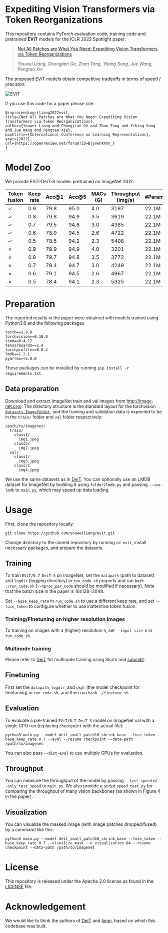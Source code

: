 # Expediting Vision Transformers via Token Reorganizations

This repository contains PyTorch evaluation code, training code and pretrained __EViT__ models for the ICLR 2022 Spotlight paper:
> [Not All Patches are What You Need: Expediting Vision Transformers via Token Reorganizations](https://openreview.net/forum?id=BjyvwnXXVn_)
> 
> _Youwei Liang, Chongjian Ge, Zhan Tong, Yibing Song, Jue Wang, Pengtao Xie_

The proposed EViT models obtain competitive tradeoffs in terms of speed / precision:

![EViT](images/tradeoff.png)

If you use this code for a paper please cite:

```
@inproceedings{liang2022evit,
title={Not All Patches are What You Need: Expediting Vision Transformers via Token Reorganizations},
author={Youwei Liang and Chongjian Ge and Zhan Tong and Yibing Song and Jue Wang and Pengtao Xie},
booktitle={International Conference on Learning Representations},
year={2022},
url={https://openreview.net/forum?id=BjyvwnXXVn_}
}
```

# Model Zoo

We provide EViT-DeiT-S models pretrained on ImageNet 2012.

| Token fusion | Keep rate | Acc@1 | Acc@5 | MACs (G) | Throughput (img/s) | #Params | URL |
| --- | --- | --- | --- | --- | --- | --- | --- |
| &check; | 0.9 | 79.8 | 95.0 | 4.0 | 3197 | 22.1M | [model](https://drive.google.com/file/d/1CmROmlLV-7nyYY-Bhph8_5ut3wFwqvny/view?usp=sharing) |
| &check; | 0.8 | 79.8 | 94.9 | 3.5 | 3619 | 22.1M | [model](https://drive.google.com/file/d/1BTJyIe0zVK3zYXz3BzIlSC4YZCnZu7cJ/view?usp=sharing) |
| &check; | 0.7 | 79.5 | 94.8 | 3.0 | 4385 | 22.1M | [model](https://drive.google.com/file/d/1FfvdEBss9f8gexjqEY8vOSUQe_8qwYuL/view?usp=sharing) |
| &check; | 0.6 | 78.9 | 94.5 | 2.6 | 4722 | 22.1M | [model](https://drive.google.com/file/d/1D1m067jDbyG0g2UjyBMaJ4NTT2Ad8vrv/view?usp=sharing) |
| &check; | 0.5 | 78.5 | 94.2 | 2.3 | 5408 | 22.1M | [model](https://drive.google.com/file/d/1-nyxAlRWjD2icbgj3Y3YWcCmYj9sTgfD/view?usp=sharing) |
| &cross; | 0.9 | 79.9 | 94.9 | 4.0 | 3201 | 22.1M | [model](https://drive.google.com/file/d/1tSaPLged8ED2RTiN5ttSmeTNIw1aNNwV/view?usp=sharing) |
| &cross; | 0.8 | 79.7 | 94.8 | 3.5 | 3772 | 22.1M | [model](https://drive.google.com/file/d/1zdFbHk-gOw_Wiid5_Z8NFcBa1HMI-JF-/view?usp=sharing) |
| &cross; | 0.7 | 79.4 | 94.7 | 3.0 | 4249 | 22.1M | [model](https://drive.google.com/file/d/1VCZGphW34rFWZDXOoF7XO4EJfRLZ-YB8/view?usp=sharing) |
| &cross; | 0.6 | 79.1 | 94.5 | 2.6 | 4967 | 22.1M | [model](https://drive.google.com/file/d/1okYcKryyD6FFPG9v5r40R28SRNfVZ5X0/view?usp=sharing) |
| &cross; | 0.5 | 78.4 | 94.1 | 2.3 | 5325 | 22.1M | [model](https://drive.google.com/file/d/1qsPeLN5ytLO8pM7lUuj5bi6pyMhjiSJO/view?usp=sharing) |


# Preparation
The reported results in the paper were obtained with models trained using Python3.6 and the following packages
```
torch==1.9.0
torchvision==0.10.0
timm==0.4.12
tensorboardX==2.4
torchprofile==0.0.4
lmdb==1.2.1
pyarrow==5.0.0
```
These packages can be installed by running `pip install -r requirements.txt`.

## Data preparation

Download and extract ImageNet train and val images from http://image-net.org/.
The directory structure is the standard layout for the torchvision [`datasets.ImageFolder`](https://pytorch.org/docs/stable/torchvision/datasets.html#imagefolder), and the training and validation data is expected to be in the `train/` folder and `val` folder respectively:

```
/path/to/imagenet/
  train/
    class1/
      img1.jpeg
    class2/
      img2.jpeg
  val/
    class1/
      img3.jpeg
    class/2
      img4.jpeg
```
We use the same datasets as in [DeiT](https://github.com/facebookresearch/deit). You can optionally use an LMDB dataset for ImageNet by building it using `folder2lmdb.py` and passing `--use-lmdb` to `main.py`, which may speed up data loading.

# Usage

First, clone the repository locally:
```
git clone https://github.com/youweiliang/evit.git
```
Change directory to the cloned repository by running `cd evit`, install necessary packages, and prepare the datasets.

## Training
To train `EViT/0.7-DeiT-S` on ImageNet, set the `datapath` (path to dataset) and `logdir` (logging directory) in `run_code.sh` properly and run `bash ./run_code.sh` (`--nproc_per_node` should be modified if necessary). Note that the batch size in the paper is 16x128=2048.

Set `--base_keep_rate` in `run_code.sh` to use a different keep rate, and set `--fuse_token` to configure whether to use inattentive token fusion. 

### Training/Finetuning on higher resolution images
To training on images with a (higher) resolution `h`, set `--input-size h` in `run_code.sh`.

### Multinode training
Please refer to [DeiT](https://github.com/facebookresearch/deit) for multinode training using Slurm and [submitit](https://github.com/facebookincubator/submitit).

## Finetuning
First set the `datapath`, `logdir`, and `ckpt` (the model checkpoint for finetuning) in `run_code.sh`, and then run `bash ./finetune.sh`.

## Evaluation
To evaluate a pre-trained `EViT/0.7-DeiT-S` model on ImageNet val with a single GPU run (replacing `checkpoint` with the actual file):
```
python3 main.py --model deit_small_patch16_shrink_base --fuse_token --base_keep_rate 0.7 --eval --resume checkpoint --data-path /path/to/imagenet
```
You can also pass `--dist-eval` to use multiple GPUs for evaluation. 

## Throughput
You can measure the throughput of the model by passing `--test_speed` or `--only_test_speed` to `main.py`. We also provide a script `speed_test.py` for comparing the throughput of many vision backbones (as shown in Figure 4 in the paper).

## Visualization
You can visualize the masked image (with image patches dropped/fused) by a command like this:
```
python3 main.py --model deit_small_patch16_shrink_base --fuse_token --base_keep_rate 0.7 --visualize_mask --n_visualization 64 --resume checkpoint --data-path /path/to/imagenet
```

# License
This repository is released under the Apache 2.0 license as found in the [LICENSE](LICENSE) file.

# Acknowledgement
We would like to think the authors of [DeiT](https://github.com/facebookresearch/deit) and [timm](https://github.com/rwightman/pytorch-image-models), based on which this codebase was built.
